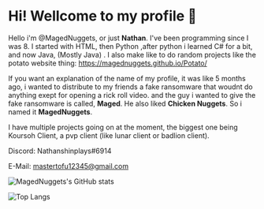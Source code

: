 # Hi! Wellcome to my profile 👋
Hello i'm @MagedNuggets, or just **Nathan**. I've been programming since I was 8.
I started with HTML, then Python ,after python i learned C# for a bit, and now Java, (Mostly Java) .
I also make like to do random projects like the potato website thing: https://magednuggets.github.io/Potato/

If you want an explanation of the name of my profile, it was like 5 months ago,  i wanted to distribute to my friends a fake ransomware that woudnt do anything exept for opening a rick roll video. and the guy i wanted to give the fake ransomware is called, **Maged**. He also liked **Chicken Nuggets**. So i named it **MagedNuggets**.

I have multiple projects going on at the moment, the biggest one being Koursoh Client, a pvp client (like lunar client or badlion client).

Discord: Nathanshinplays#6914

E-Mail: mastertofu12345@gmail.com

![MagedNuggets's GitHub stats](https://github-readme-stats.vercel.app/api?username=MagedNuggets&show_icons=true&theme=vision-friendly-dark)

![Top Langs](https://github-readme-stats.vercel.app/api/top-langs/?username=MagedNuggets&theme=vision-friendly-dark)
